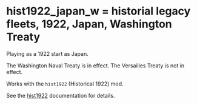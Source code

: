 # hist1922_japan_w = historial legacy fleets, 1922, Japan, Washington Treaty

Playing as a 1922 start as Japan.

The Washington Naval Treaty is  in effect.
The Versailles Treaty is not in effect.

Works with the `hist1922` (Historical 1922) mod.

See the [hist1922](hist1922.md) documentation for details.

